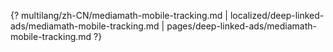 {? multilang/zh-CN/mediamath-mobile-tracking.md | localized/deep-linked-ads/mediamath-mobile-tracking.md | pages/deep-linked-ads/mediamath-mobile-tracking.md ?}
